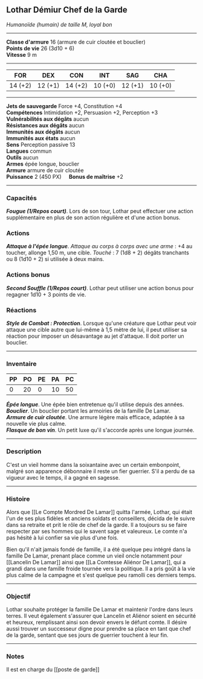 ## Lothar Démiur Chef de la Garde

_Humanoïde (humain) de taille M, loyal bon_

---

**Classe d'armure** 16 (armure de cuir cloutée et bouclier)  
**Points de vie** 26 (3d10 + 6)  
**Vitesse** 9 m

---

|FOR|DEX|CON|INT|SAG|CHA|
|---|---|---|---|---|---|
|14 (+2)|12 (+1)|14 (+2)|10 (+0)|12 (+1)|10 (+0)|

---

**Jets de sauvegarde** Force +4, Constitution +4  
**Compétences** Intimidation +2, Persuasion +2, Perception +3  
**Vulnérabilités aux dégâts** aucun  
**Résistances aux dégâts** aucun  
**Immunités aux dégâts** aucun  
**Immunités aux états** aucun  
**Sens** Perception passive 13  
**Langues** commun  
**Outils** aucun  
**Armes** épée longue, bouclier  
**Armure** armure de cuir cloutée  
**Puissance** 2 (450 PX)     **Bonus de maîtrise** +2

---

### Capacités
_**Fougue (1/Repos court)**_. Lors de son tour, Lothar peut effectuer une action supplémentaire en plus de son action régulière et d'une action bonus.

### Actions
_**Attaque à l'épée longue**_. _Attaque au corps à corps avec une arme_ : +4 au toucher, allonge 1,50 m, une cible. _Touché_ : 7 (1d8 + 2) dégâts tranchants ou 8 (1d10 + 2) si utilisée à deux mains.  

### Actions bonus
_**Second Souffle (1/Repos court)**_. Lothar peut utiliser une action bonus pour regagner 1d10 + 3 points de vie.  

### Réactions
_**Style de Combat : Protection**_. Lorsque qu'une créature que Lothar peut voir attaque une cible autre que lui-même à 1,5 mètre de lui, il peut utiliser sa réaction pour imposer un désavantage au jet d'attaque. Il doit porter un bouclier.  

---
### Inventaire

|PP|PO|PE|PA|PC|
|---|---|---|---|---|
|0|20|0|10|50|

_**Épée longue**_. Une épée bien entretenue qu'il utilise depuis des années.  
_**Bouclier**_. Un bouclier portant les armoiries de la famille De Lamar.  
_**Armure de cuir cloutée**_. Une armure légère mais efficace, adaptée à sa nouvelle vie plus calme.  
_**Flasque de bon vin**_. Un petit luxe qu'il s'accorde après une longue journée.

---
### Description
C'est un vieil homme dans la soixantaine avec un certain embonpoint, malgré son apparence débonnaire il reste un fier guerrier. S'il a perdu de sa vigueur avec le temps, il a gagné en sagesse.

___
### Histoire
Alors que [[Le Compte Mordred De Lamar]] quitta l'armée, Lothar, qui était l'un de ses plus fidèles et anciens soldats et conseillers, décida de le suivre dans sa retraite et prit le rôle de chef de la garde. Il a toujours su se faire respecter par ses hommes qui le savent sage et valeureux. Le comte n'a pas hésité à lui confier sa vie plus d'une fois.

Bien qu'il n'ait jamais fondé de famille, il a été quelque peu intégré dans la famille De Lamar, prenant place comme un vieil oncle notamment pour [[Lancelin De Lamar]] ainsi que [[La Comtesse Aliénor De Lamar]], qui a grandi dans une famille froide tournée vers la politique. Il a pris goût à la vie plus calme de la campagne et s'est quelque peu ramolli ces derniers temps.

___
### Objectif
Lothar souhaite protéger la famille De Lamar et maintenir l'ordre dans leurs terres. Il veut également s'assurer que Lancelin et Aliénor soient en sécurité et heureux, remplissant ainsi son devoir envers le défunt comte. Il désire aussi trouver un successeur digne pour prendre sa place en tant que chef de la garde, sentant que ses jours de guerrier touchent à leur fin.

___
### Notes
Il est en charge du [[poste de garde]]